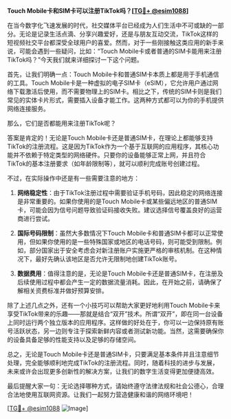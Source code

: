 **Touch Mobile卡和SIM卡可以注册TikTok吗？[[TG💪+ @esim1088](https://t.me/s/esim1088)]**

在当今数字化飞速发展的时代，社交媒体平台已经成为人们生活中不可或缺的一部分。无论是记录生活点滴、分享兴趣爱好，还是与朋友互动交流，TikTok这样的短视频社交平台都深受全球用户的喜爱。然而，对于一些刚接触这类应用的新手来说，可能会遇到一些疑问，比如：“Touch Mobile卡或者普通的SIM卡能用来注册TikTok吗？”今天我们就来详细探讨一下这个问题。

首先，让我们明确一点：Touch Mobile卡和普通SIM卡本质上都是用于手机通信的工具。Touch Mobile卡是一种虚拟的电子SIM卡（eSIM），它允许用户通过网络下载激活后使用，而不需要物理上的SIM卡。相比之下，传统的SIM卡则是我们常见的实体卡片形式，需要插入设备才能工作。这两种方式都可以为你的手机提供网络连接服务。

那么，它们是否都能用来注册TikTok呢？

答案是肯定的！无论是Touch Mobile卡还是普通SIM卡，在理论上都能够支持TikTok的注册流程。这是因为TikTok作为一个基于互联网的应用程序，其核心功能并不依赖于特定类型的网络硬件。只要你的设备能够正常上网，并且符合TikTok的基本注册要求（如年龄限制等），就可以顺利完成账号创建过程。

不过，在实际操作中还是有一些需要注意的地方：

1. **网络稳定性**：由于TikTok注册过程中需要验证手机号码，因此稳定的网络连接是非常重要的。如果你使用的是Touch Mobile卡或某些偏远地区的普通SIM卡，可能会因为信号问题导致验证码接收失败。建议选择信号覆盖良好的运营商进行尝试。
   
2. **国际号码限制**：虽然大多数情况下Touch Mobile卡和普通SIM卡都可以正常使用，但如果你使用的是一些特殊国家或地区的电话号码，则可能受到限制。例如，部分国家出于安全考虑会对新注册账户实施更严格的审核机制。在这种情况下，最好先确认该地区是否允许无限制地创建TikTok账号。

3. **数据费用**：值得注意的是，无论是Touch Mobile卡还是普通SIM卡，在注册及后续使用过程中都会产生一定的数据流量消耗。因此，在开始之前，请确保了解相关资费标准并做好预算安排。

除了上述几点之外，还有一个小技巧可以帮助大家更好地利用Touch Mobile卡来享受TikTok带来的乐趣——那就是结合“双开”技术。所谓“双开”，即在同一台设备上同时运行两个独立版本的应用程序。这样做的好处在于，你可以一边保持原有账号活跃状态，另一边则专注于探索新鲜内容或者测试新功能。当然，这需要确保你的设备具备足够的性能支持以及足够的存储空间。

总之，无论是Touch Mobile卡还是普通SIM卡，只要满足基本条件并且注意细节处理，完全能够顺利地完成TikTok的注册流程。同时，随着科技的进步与发展，未来或许会出现更多创新性的解决方案，让我们的数字生活变得更加便捷高效。

最后提醒大家一句：无论选择哪种方式，请始终遵守法律法规和社会公德心，合理合法地使用互联网资源。让我们一起努力营造健康和谐的网络环境吧！

[[TG💪+ @esim1088](https://t.me/s/esim1088) ![Image](https://i.postimg.cc/4NQfJmqS/Snipaste-2025-05-13-00-14-12.png)]